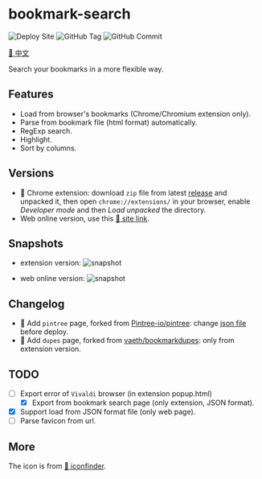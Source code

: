 # bookmark-search

![Deploy Site](https://github.com/hantang/search-bookmark/actions/workflows/deploy.yml/badge.svg)
![GitHub Tag](https://img.shields.io/github/v/tag/hantang/search-bookmark)
![GitHub Commit](https://img.shields.io/github/last-commit/hantang/search-bookmark)

[:memo: 中文](./README.zh-CN.md)

Search your bookmarks in a more flexible way.

## Features

- Load from browser's bookmarks (Chrome/Chromium extension only).
- Parse from bookmark file (html format) automatically.
- RegExp search.
- Highlight.
- Sort by columns.

## Versions

- :art: Chrome extension: download `zip` file from latest [release](https://github.com/hantang/search-bookmark/releases) and unpacked it, then open `chrome://extensions/` in your browser, enable _Developer mode_ and then _Load unpacked_ the directory.
- Web online version, use this [:link: site link](https://hantang.github.io/search-bookmark).

## Snapshots

- extension version:
  ![snapshot](images/snapshot-extension.png)

- web online version:
  ![snapshot](images/snapshot-web.png)

## Changelog

- :tada: Add `pintree` page, forked from [Pintree-io/pintree](https://github.com/Pintree-io/pintree): change [json file](./src/json/pintree.json) before deploy.
- :rocket: Add `dupes` page, forked from [vaeth/bookmarkdupes](https://github.com/vaeth/bookmarkdupes): only from extension version.

## TODO

- [ ] Export error of `Vivaldi` browser (in extension popup.html)
  - [x] Export from bookmark search page (only extension, JSON format).
- [x] Support load from JSON format file (only web page).
- [ ] Parse favicon from url.

## More

The icon is from [:link: iconfinder](https://www.iconfinder.com/icons/8725808).
